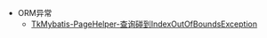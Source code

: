 - ORM异常
    - [TkMybatis-PageHelper-查询碰到IndexOutOfBoundsException](/md/Exception/orm/mybatis/TkMybatis-PageHelper-查询碰到IndexOutOfBoundsException.md)